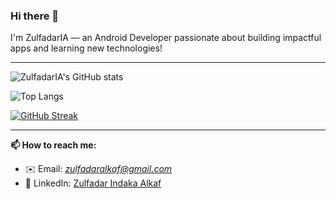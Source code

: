 ### Hi there 👋

I'm ZulfadarIA — an Android Developer passionate about building impactful apps and learning new technologies!

---

![ZulfadarIA's GitHub stats](https://github-readme-stats.vercel.app/api?username=ZulfadarIA&show_icons=true&theme=radical&count_private=true)

![Top Langs](https://github-readme-stats.vercel.app/api/top-langs/?username=ZulfadarIA&layout=compact&theme=radical)

[![GitHub Streak](https://streak-stats.demolab.com/?user=ZulfadarIA&theme=radical)](https://git.io/streak-stats)

---

**📫 How to reach me:**  
- ✉️ Email: *zulfadaralkaf@gmail.com*
- 💼 LinkedIn: [Zulfadar Indaka Alkaf]([https://www.linkedin.com/in/your-profile](https://www.linkedin.com/in/zulfadar-indaka-alkaf/))
